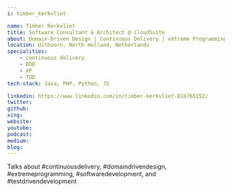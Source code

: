 ```yaml
---
i: timber_kerkvliet

name: Timber Kerkvliet
title: Software Consultant & Architect @ CloudSuite
about: Domain-Driven Design | Continuous Delivery | eXtreme Programming
location: Uithoorn, North Holland, Netherlands
specialities:
    - continuous delivery
    - DDD
    - XP
    - TDD
tech-stack: Java, PHP, Python, JS

linkedin: https://www.linkedin.com/in/timber-kerkvliet-816765152/
twitter: 
github: 
xing: 
website: 
youtube: 
podcast: 
medium: 
blog: 
---
```


Talks about #continuousdelivery, #domaindrivendesign, #extremeprogramming, #softwaredevelopment, and #testdrivendevelopment